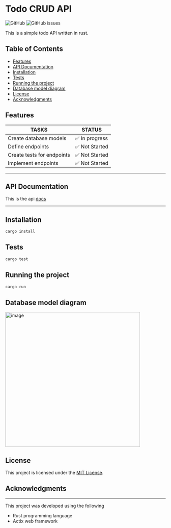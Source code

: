 # Todo CRUD API

![GitHub](https://img.shields.io/github/license/dev-davexoyinbo/rust_todo)
![GitHub issues](https://img.shields.io/github/issues/dev-davexoyinbo/rust_todo)

This is a simple todo API written in rust.

## Table of Contents
- [Features](#features)
- [API Documentation](#api-documentation)
- [Installation](#installation)
- [Tests](#tests)
- [Running the project](#running-the-project)
- [Database model diagram](#database-model-diagram)
- [License](#license)
- [Acknowledgments](#acknowledgments)

## Features

| TASKS | STATUS |
|-------|--------|
| Create database models | :white_check_mark: In progress |
| Define endpoints | :white_check_mark: Not Started |
| Create tests for endpoints | :white_check_mark: Not Started |
| Implement endpoints | :white_check_mark: Not Started |

---
## API Documentation
This is the api [docs](https://documenter.getpostman.com/view/11745402/2s946h9t2p)

---

## Installation

```bash
cargo install
```

## Tests
```bash
cargo test
```

## Running the project
```bash
cargo run
```

## Database model diagram
<img width="423" alt="image" src="https://github.com/dev-davexoyinbo/rust_todo/assets/67616046/fc5f3b93-7bdc-4c1a-9bee-2ec2be04d8fe">



## License

This project is licensed under the [MIT License](LICENSE.md).

## Acknowledgments

---
This project was developed using the following
- Rust programming language
- Actix web framework